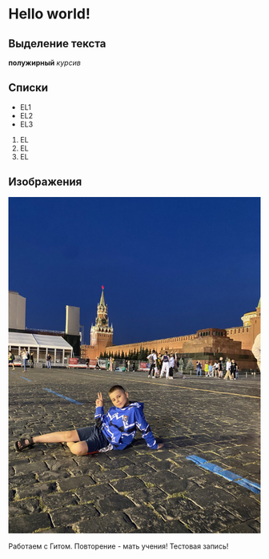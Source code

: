 # Hello world!

## Выделение текста
**полужирный**
*курсив*

## Списки
* EL1
* EL2
* EL3

1. EL
2. EL
3. EL

## Изображения
![Привет! Гоша!](Isakov_Gosha3.jpeg)

Работаем с Гитом. Повторение - мать учения!
Тестовая запись!